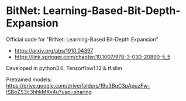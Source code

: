 # BitNet: Learning-Based-Bit-Depth-Expansion

Official code for "BitNet: Learning-Based Bit-Depth Expansion"
 - https://arxiv.org/abs/1910.04397
 - https://link.springer.com/chapter/10.1007/978-3-030-20890-5_5

Developed in python3.6, Tensorflow1.12 & tf.slim

Pretrained models: https://drive.google.com/drive/folders/19u3BqC3pApuzFw-ISBoZS3c3hhkMKv4u?usp=sharing
